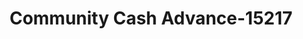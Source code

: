 ---
f_zip-code: 37066
f_state-code: TN
title: Community Cash Advance-15217
f_phone: 615-206-0410
f_city-only: Gallatin
f_address: 112 North Water Avenue Gallatin
f_location-unique-id: '15217'
slug: community-cash-advance-15217
updated-on: '2024-05-30T13:46:58.046Z'
created-on: '2024-05-30T13:36:59.803Z'
published-on: '2024-05-30T13:54:32.469Z'
f_city-state: cms/city/gallatin-tn.md
f_company: cms/company/community-cash-advance.md
f_state: cms/state/tennessee.md
layout: '[payday-loan].html'
tags: payday-loan
---